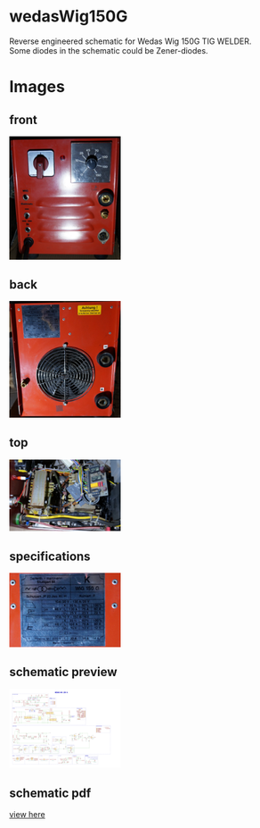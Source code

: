 # wedasWig150G
Reverse engineered schematic for Wedas Wig 150G TIG WELDER. <br/>
Some diodes in the schematic could be Zener-diodes. <br/>

<h1>Images</h1>
<h2>front</h2>
<img src="front.jpg" width="200">
<h2>back</h2>
<img src="back.jpg" width="200">
<h2>top</h2>
<img src="top.jpg" width="200">
<h2>specifications</h2>
<img src="specs.jpg" width="200">
<h2>schematic preview</h2>
<img src="schematic.jpg" width="200">
<h2>schematic pdf</h2>
<a href="schematic.pdf">view here</a>

